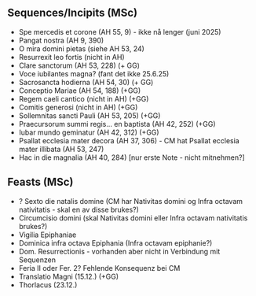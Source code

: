 ## Sequences/Incipits (MSc)
- Spe mercedis et corone (AH 55, 9) - ikke nå lenger (juni 2025)
- Pangat nostra (AH 9, 390)
- O mira domini pietas (siehe AH 53, 24)
- Resurrexit leo fortis (nicht in AH)
- Clare sanctorum (AH 53, 228) (+ GG)
- Voce iubilantes magna? (fant det ikke 25.6.25)
- Sacrosancta hodierna (AH 54, 30) (+ GG)
- Conceptio Mariae (AH 54, 188) (+GG)
- Regem caeli cantico (nicht in AH) (+GG)
- Comitis generosi (nicht in AH) (+GG)
- Sollemnitas sancti Pauli (AH 53, 205) (+GG)
- Praecursorum summi regis... en baptista (AH 42, 252) (+GG)
- Iubar mundo geminatur (AH 42, 312) (+GG)
- Psallat ecclesia mater decora (AH 37, 306) - CM hat Psallat ecclesia mater illibata (AH 53, 247)
- Hac in die magnalia (AH 40, 284) [nur erste Note - nicht mitnehmen?]


## Feasts (MSc)
- ? Sexto die natalis domine (CM har Nativitas domini og Infra octavam nativitatis - skal en av disse brukes?)
- Circumcisio domini (skal Nativitas domini eller Infra octavam nativitatis brukes?)
- Vigilia Epiphaniae
- Dominica infra octava Epiphania (Infra octavam epiphanie?)
- Dom. Resurrectionis - vorhanden aber nicht in Verbindung mit Sequenzen
- Feria II oder Fer. 2?  Fehlende Konsequenz bei CM
- Translatio Magni (15.12.) (+GG)
- Thorlacus (23.12.)

